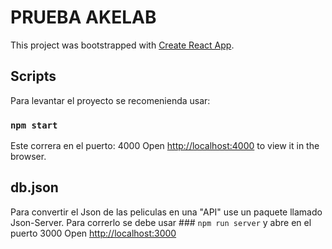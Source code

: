 # PRUEBA AKELAB

This project was bootstrapped with [Create React App](https://github.com/facebook/create-react-app).

## Scripts

Para levantar el proyecto se recomenienda usar:
### `npm start`

Este correra en el puerto: 4000
Open [http://localhost:4000](http://localhost:4000) to view it in the browser.


## db.json
Para convertir el Json de las peliculas en una "API" use un paquete llamado Json-Server. 
Para correrlo se debe usar ### `npm run server` y abre en el puerto 3000 Open [http://localhost:3000](http://localhost:3000) 

